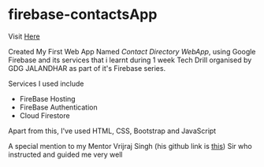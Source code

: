 ﻿# firebase-contactsApp
 Visit <a href="https://myfirstapp-fa70b.web.app/">Here</a>
 <br>
<p>Created My First Web App Named <em>Contact Directory WebApp</em>, using Google Firebase and its services that i learnt during 1 week Tech Drill organised by GDG JALANDHAR as part of it's Firebase series.</p>
<p>Services I used include<br>
  <ul>
    <li>FireBase Hosting</li>
    <li>FireBase Authentication</li>
    <li>Cloud Firestore</li>
  </ul>
  </p>
  <p>Apart from this, I've used HTML, CSS, Bootstrap and JavaScript</p>
  <p> A special mention to my Mentor Vrijraj Singh (his github link is <a href="https://github.com/vrijraj">this</a>) Sir who instructed and guided me very well</p>
